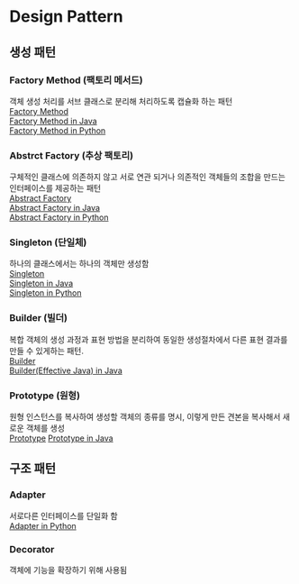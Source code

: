 # Design Pattern
## 생성 패턴
### Factory Method (팩토리 메서드)
객체 생성 처리를 서브 클래스로 분리해 처리하도록 캡슐화 하는 패턴<br/>
[Factory Method](https://github.com/mallycrip/DesignPattern/blob/master/01.%20Factory_Method.md)<br/>
[Factory Method in Java](https://github.com/mallycrip/DesignPattern/tree/master/Java/FactoryMethod/src)<br/>
[Factory Method in Python](https://github.com/mallycrip/DesignPattern/tree/master/Python/factory_method)<br/>

### Abstrct Factory (추상 팩토리)
구체적인 클래스에 의존하지 않고 서로 연관 되거나 의존적인 객체들의 조합을 만드는 인터페이스를 제공하는 패턴<br/>
[Abstract Factory](https://github.com/mallycrip/DesignPattern/blob/master/02.%20Abstract_Factory.md)<br/>
[Abstract Factory in Java](https://github.com/mallycrip/DesignPattern/tree/master/Java/AbstactFactory/src)<br/>
[Abstract Factory in Python](https://github.com/mallycrip/DesignPattern/tree/master/Python/abstract_factory)<br/>
### Singleton (단일체)
하나의 클래스에서는 하나의 객체만 생성함<br/>
[Singleton](https://github.com/mallycrip/DesignPattern/blob/master/03.%20Singleton.md)<br/>
[Singleton in Java](https://github.com/mallycrip/DesignPattern/tree/master/Java/Singleton/src)<br/>
[Singleton in Python](https://github.com/mallycrip/DesignPattern/tree/master/Python/singleton)<br/>
### Builder (빌더)
복합 객체의 생성 과정과 표현 방법을 분리하여 동일한 생성절차에서 다른 표현 결과를 만들 수 있게하는 패턴.<br/>
[Builder](https://github.com/mallycrip/DesignPattern/blob/master/04.%20Builder.md)<br/>
[Builder(Effective Java) in Java](https://github.com/mallycrip/DesignPattern/tree/master/Java/Builder/src)

### Prototype (원형)
원형 인스턴스를 복사하여 생성할 객체의 종류를 명시, 이렇게 만든 견본을 복사해서 새로운 객체를 생성<br/>
[Prototype](https://github.com/mallycrip/DesignPattern/blob/master/05.%20Prototype.md)
[Prototype in Java](https://github.com/mallycrip/DesignPattern/tree/master/Java/Prototype/src)

## 구조 패턴
### Adapter
서로다른 인터페이스를 단일화 함<br/>
[Adapter in Python](https://github.com/mallycrip/DesignPattern/tree/master/Python/adapter)

### Decorator
객체에 기능을 확장하기 위해 사용됨
